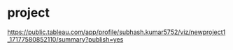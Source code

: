 # project
https://public.tableau.com/app/profile/subhash.kumar5752/viz/newproject1_17177580852110/summary?publish=yes
